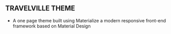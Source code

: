 ## TRAVELVILLE THEME
- A one page theme built using Materialize a modern responsive front-end framework based on Material Design